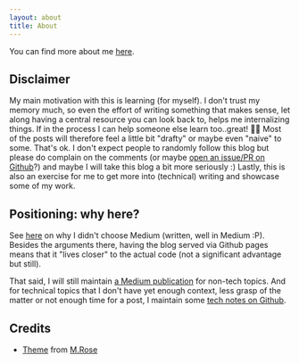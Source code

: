 ```yaml
---
layout: about
title: About
---
```

You can find more about me [here](http://spygi.me).

## Disclaimer
My main motivation with this is learning (for myself). I don't trust my memory much, so even the effort of writing something that makes sense, let along having a central resource you can look back to, helps me internalizing things. If in the process I can help someone else learn too..great! 🙌👏 Most of the posts will therefore feel a little bit "drafty" or maybe even "naive" to some. That's ok. I don't expect people to randomly follow this blog but please do complain on the comments (or maybe [open an issue/PR on Github](https://github.com/spygi/tech-blog)?) and maybe I will take this blog a bit more seriously :) Lastly, this is also an exercise for me to get more into (technical) writing and showcase some of my work.

## Positioning: why here?
See [here](https://medium.com/@spygi/why-is-there-so-few-content-here-6bf489588dac) on why I didn't choose Medium (written, well in Medium :P). Besides the arguments there, having the blog served via Github pages means that it "lives closer" to the actual code (not a significant advantage but still).

That said, I will still maintain [a Medium publication](https://medium.com/@spygi) for non-tech topics. And for technical topics that I don't have yet enough context, less grasp of the matter or not enough time for a post, I maintain some [tech notes on Github](https://github.com/spygi/documentation).

## Credits
+ [Theme](https://github.com/mmistakes/jekyll-theme-basically-basic) from [M.Rose](https://twitter.com/mmistakes)
